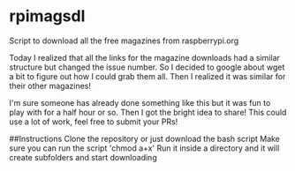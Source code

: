 # rpimagsdl
Script to download all the free magazines from raspberrypi.org

Today I realized that all the links for the magazine downloads had a similar structure but changed the issue number. 
So I decided to google about wget a bit to figure out how I could grab them all. 
Then I realized it was similar for their other magazines!


I'm sure someone has already done something like this but it was fun to play with for a half hour or so.
Then I got the bright idea to share!
This could use a lot of work, feel free to submit your PRs!

##Instructions
Clone the repository or just download the bash script
Make sure you can run the script 'chmod a+x'
Run it inside a directory and it will create subfolders and start downloading
